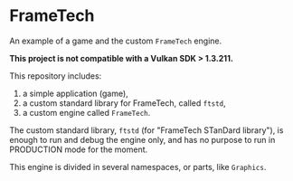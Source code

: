 # FrameTech

An example of a game and the custom `FrameTech` engine.

**This project is not compatible with a Vulkan SDK > 1.3.211.**

This repository includes:

1. a simple application (game),
2. a custom standard library for FrameTech, called `ftstd`,
3. a custom engine called `FrameTech`.

The custom standard library, `ftstd` (for "FrameTech STanDard library"), is enough to run and debug the engine only,
and has no purpose to run in PRODUCTION mode for the moment.

This engine is divided in several namespaces, or parts, like `Graphics`.
